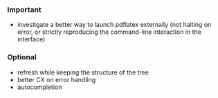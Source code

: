 ### Important

- investigate a better way to launch pdflatex externally (not halting on error, or strictly reproducing the command-line interaction in the interface)

### Optional

- refresh while keeping the structure of the tree
- better CX on error handling
- autocompletion
